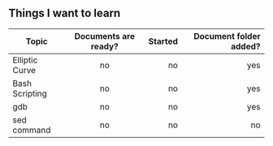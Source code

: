 ## Things I want to learn

| Topic               |Documents are ready?    |Started  |Document folder added?   |
| -------------------|:------------------------------:|--------:|------------------:|
| Elliptic Curve      |no              |no    |yes  |
| Bash Scripting      |no              |no    |yes  |
| gdb      |no              |no    |yes   |
| sed command| no|no|no|
